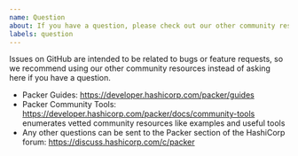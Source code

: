 ```yaml
---
name: Question
about: If you have a question, please check out our other community resources instead of opening an issue.
labels: question
---
```


Issues on GitHub are intended to be related to bugs or feature requests, so we
recommend using our other community resources instead of asking here if you
have a question.

- Packer Guides: <https://developer.hashicorp.com/packer/guides>
- Packer Community Tools: https://developer.hashicorp.com/packer/docs/community-tools enumerates
  vetted community resources like examples and useful tools
- Any other questions can be sent to the Packer section of the HashiCorp
  forum: <https://discuss.hashicorp.com/c/packer>
